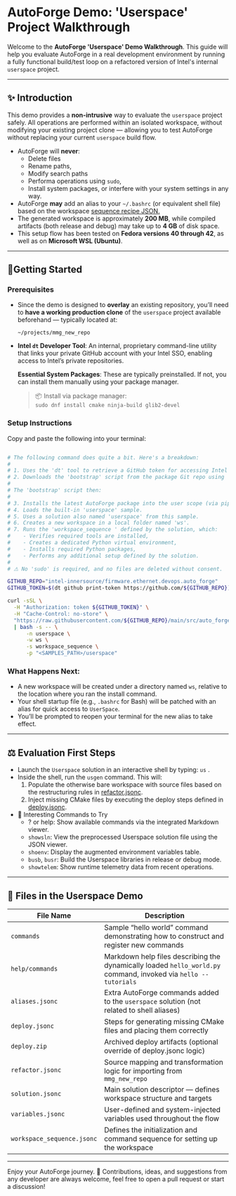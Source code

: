 # AutoForge Demo: 'Userspace' Project Walkthrough

Welcome to the **AutoForge 'Userspace' Demo Walkthrough**. This guide will help you evaluate AutoForge in a real
development environment by running a fully functional build/test loop on a refactored version of Intel's internal
`userspace` project.

---

## ✨ Introduction

This demo provides a **non-intrusive** way to evaluate the `userspace` project safely. All operations are performed
within an isolated workspace, without modifying your existing project clone — allowing you to test AutoForge without
replacing your current `userspace` build flow.

* AutoForge will **never**:
    * Delete files
    * Rename paths,
    * Modify search paths
    * Performa operations using  `sudo`,
    * Install system packages, or interfere with your system settings in any way.
* AutoForge **may** add an alias to your `~/.bashrc` (or equivalent shell file) based on the
  workspace [sequence recipe JSON.](https://github.com/intel-innersource/firmware.ethernet.devops.auto_forge/blob/main/src/auto_forge/resources/samples/userspace/workspace_sequence.jsonc)
* The generated workspace is approximately **200 MB**, while compiled artifacts (both release and debug) may take up to
  **4 GB** of disk space.
* This setup flow has been tested on **Fedora versions 40 through 42**, as well as on **Microsoft WSL (Ubuntu)**.

---

## 🚀Getting Started

### Prerequisites

- Since the demo is designed to **overlay** an existing repository, you’ll need to **have a working production clone**
  of the `userspace` project available beforehand — typically located at:
  ```
  ~/projects/mmg_new_repo
  ```

- **Intel `dt` Developer Tool**: An internal, proprietary command-line utility that links your private GitHub account
  with your Intel SSO, enabling access to Intel’s private repositories.

  **Essential System Packages**: These are typically preinstalled. If not, you can install them manually using your
  package manager.

  > 📦 Install via package manager:  
  `sudo dnf install cmake ninja-build glib2-devel`

### Setup Instructions

Copy and paste the following into your terminal:

```bash

# The following command does quite a bit. Here's a breakdown:
#
# 1. Uses the 'dt' tool to retrieve a GitHub token for accessing Intel private repositories.
# 2. Downloads the 'bootstrap' script from the package Git repo using 'curl' and executes it.
#
# The 'bootstrap' script then:
#
# 3. Installs the latest AutoForge package into the user scope (via pip).
# 4. Loads the built-in 'userspace' sample.
# 5. Uses a solution also named 'userspace' from this sample.
# 6. Creates a new workspace in a local folder named 'ws'.
# 7. Runs the 'workspace_sequence ' defined by the solution, which:
#    - Verifies required tools are installed,
#    - Creates a dedicated Python virtual environment,
#    - Installs required Python packages,
#    - Performs any additional setup defined by the solution.
#
# ⚠ No 'sudo' is required, and no files are deleted without consent.

GITHUB_REPO="intel-innersource/firmware.ethernet.devops.auto_forge"
GITHUB_TOKEN=$(dt github print-token https://github.com/${GITHUB_REPO})

curl -sSL \
  -H "Authorization: token ${GITHUB_TOKEN}" \
  -H "Cache-Control: no-store" \
  "https://raw.githubusercontent.com/${GITHUB_REPO}/main/src/auto_forge/resources/shared/bootstrap.sh" \
  | bash -s -- \
      -n userspace \
      -w ws \
      -s workspace_sequence \
      -p "<SAMPLES_PATH>/userspace"
```

### What Happens Next:

- A new workspace will be created under a directory named `ws`, relative to the location where you ran the install
  command.
- Your shell startup file (e.g., `.bashrc` for Bash) will be patched with an alias for quick access to `UserSpace`.
- You’ll be prompted to reopen your terminal for the new alias to take effect.

---

## ⚖️ Evaluation First Steps

* Launch the `Userspace` solution in an interactive shell by typing:  `us` .
* Inside the shell, run the `usgen` command. This will:
    1. Populate the otherwise bare workspace with source files based on the restructuring rules
       in [refactor.jsonc](https://github.com/intel-innersource/firmware.ethernet.devops.auto_forge/blob/main/src/auto_forge/resources/samples/userspace/refactor.jsonc).
    2. Inject missing CMake files by executing the deploy steps defined
       in [deploy.jsonc](https://github.com/intel-innersource/firmware.ethernet.devops.auto_forge/blob/main/src/auto_forge/resources/samples/userspace/deploy.jsonc).
* 🧪 Interesting Commands to Try
    * ? or help: Show available commands via the integrated Markdown viewer.
    * `showsln`: View the preprocessed Userspace solution file using the JSON viewer.
    * `shoenv`: Display the augmented environment variables table.
    * `busb`, `busr`: Build the Userspace libraries in release or debug mode.
    * `showtelem`: Show runtime telemetry data from recent operations.

---

## 📁 Files in the Userspace Demo

| File Name                  | Description                                                                                                     |
|----------------------------|-----------------------------------------------------------------------------------------------------------------|
| `commands`                 | Sample “hello world” command demonstrating how to construct and register new commands                           |
| `help/commands`            | Markdown help files describing the dynamically loaded `hello_world.py` command, invoked via `hello --tutorials` |
| `aliases.jsonc`            | Extra AutoForge commands added to the `userspace` solution (not related to shell aliases)                       |
| `deploy.jsonc`             | Steps for generating missing CMake files and placing them correctly                                             |
| `deploy.zip`               | Archived deploy artifacts (optional override of deploy.jsonc logic)                                             |
| `refactor.jsonc`           | Source mapping and transformation logic for importing from `mmg_new_repo`                                       |
| `solution.jsonc`           | Main solution descriptor — defines workspace structure and targets                                              |
| `variables.jsonc`          | User-defined and system-injected variables used throughout the flow                                             |
| `workspace_sequence.jsonc` | Defines the initialization and command sequence for setting up the workspace                                    |

---

Enjoy your AutoForge journey.
🙏 Contributions, ideas, and suggestions from any developer are always welcome, feel free to open a pull request or start
a discussion!
